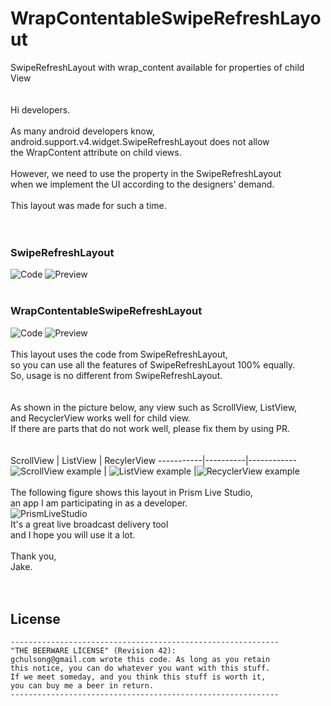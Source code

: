 # WrapContentableSwipeRefreshLayout
SwipeRefreshLayout with wrap_content available for properties of child View
<br/>
<br/>
<br/>
Hi developers.<br/>
<br/>
As many android developers know,<br/>
android.support.v4.widget.SwipeRefreshLayout does not allow<br/>
the WrapContent attribute on child views.<br/>
<br/>
However, we need to use the property in the SwipeRefreshLayout<br/>
when we implement the UI according to the designers' demand.<br/>
<br/>
This layout was made for such a time.<br/>
<br/>
<br/>
### SwipeRefreshLayout
![Code](https://github.com/gchulsong/WrapContentableSwipeRefreshLayout/blob/master/screenshot/asis_code.png)
![Preview](https://github.com/gchulsong/WrapContentableSwipeRefreshLayout/blob/master/screenshot/asis_preview.png)
<br/>
<br/>
### WrapContentableSwipeRefreshLayout
![Code](https://github.com/gchulsong/WrapContentableSwipeRefreshLayout/blob/master/screenshot/tobe_code.png)
![Preview](https://github.com/gchulsong/WrapContentableSwipeRefreshLayout/blob/master/screenshot/tobe_preview.png)
<br/>
<br/>
This layout uses the code from SwipeRefreshLayout,<br/>
so you can use all the features of SwipeRefreshLayout 100% equally.<br/>
So, usage is no different from SwipeRefreshLayout.<br/>
<br/>
<br/>
As shown in the picture below, any view such as ScrollView, ListView,<br/>
and RecyclerView works well for child view.<br/>
If there are parts that do not work well, please fix them by using PR.<br/>
<br/>
<br/>
ScrollView | ListView | RecylerView
-----------|----------|------------
![ScrollView example](https://github.com/gchulsong/WrapContentableSwipeRefreshLayout/blob/master/screenshot/example_scrollview.gif) | ![ListView example](https://github.com/gchulsong/WrapContentableSwipeRefreshLayout/blob/master/screenshot/example_listview.gif) |![RecyclerView example](https://github.com/gchulsong/WrapContentableSwipeRefreshLayout/blob/master/screenshot/example_recyclerview.gif)
<br/>
<br/>
The following figure shows this layout in Prism Live Studio,<br/>
an app I am participating in as a developer.<br/>
![PrismLiveStudio](https://github.com/gchulsong/WrapContentableSwipeRefreshLayout/blob/master/screenshot/example_prism.png)
<br/>
It's a great live broadcast delivery tool<br/>
and I hope you will use it a lot.<br/>
<br/>
Thank you,<br/>
Jake.<br/>
<br/>
<br/>
## License
```
------------------------------------------------------------
"THE BEERWARE LICENSE" (Revision 42):
gchulsong@gmail.com wrote this code. As long as you retain
this notice, you can do whatever you want with this stuff.
If we meet someday, and you think this stuff is worth it,
you can buy me a beer in return.
------------------------------------------------------------
```
